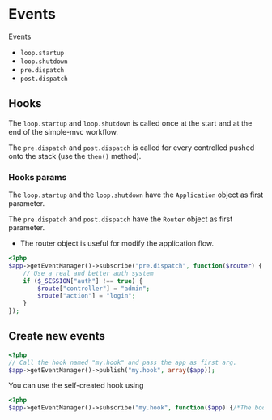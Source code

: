# Events

Events

 * `loop.startup`
 * `loop.shutdown`
 * `pre.dispatch`
 * `post.dispatch`
 
## Hooks

The `loop.startup` and `loop.shutdown` is called once at the start and at the
end of the simple-mvc workflow.

The `pre.dispatch` and `post.dispatch` is called for every controlled pushed 
onto the stack (use the `then()` method).

### Hooks params

The `loop.startup` and the `loop.shutdown` have the `Application` object as 
first parameter.

The `pre.dispatch` and `post.dispatch` have the `Router` object as first 
parameter.

 * The router object is useful for modify the application flow.
 
```php
<?php
$app->getEventManager()->subscribe("pre.dispatch", function($router) {
    // Use a real and better auth system
    if ($_SESSION["auth"] !== true) {
        $route["controller"] = "admin";
        $route["action"] = "login";
    }
});
```

## Create new events

```php
<?php
// Call the hook named "my.hook" and pass the app as first arg.
$app->getEventManager()->publish("my.hook", array($app));
```

You can use the self-created hook using

```php
<?php
$app->getEventManager()->subscribe("my.hook", function($app) {/*The body*/});
```
